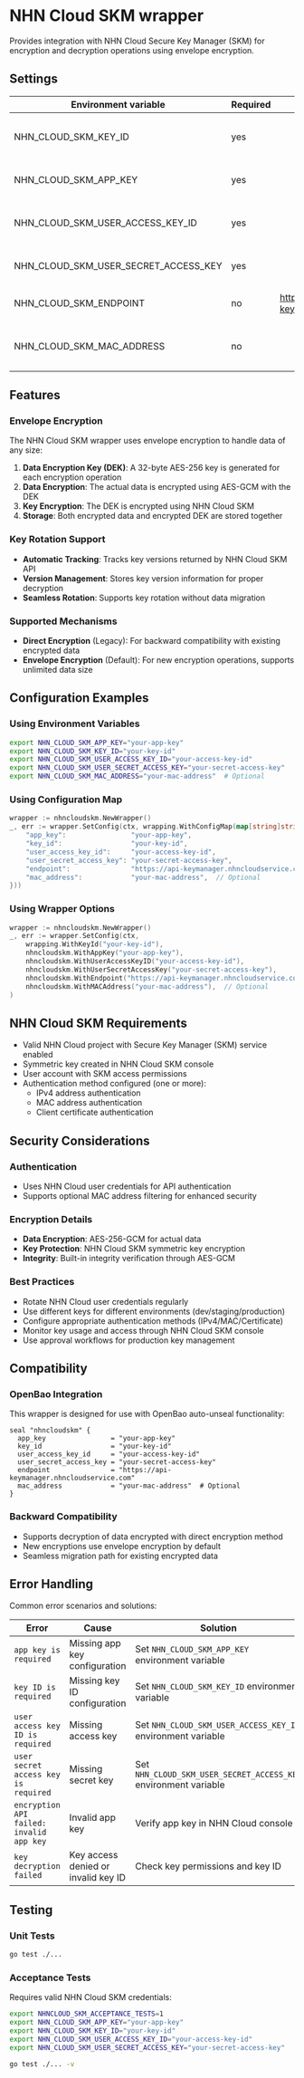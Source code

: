 # NHN Cloud SKM wrapper

Provides integration with NHN Cloud Secure Key Manager (SKM) for encryption and decryption operations using envelope encryption.

## Settings

| Environment variable                    | Required | Default                                      | Description                                    |
| --------------------------------------- | -------- | -------------------------------------------- | ---------------------------------------------- |
| NHN_CLOUD_SKM_KEY_ID                   | yes      |                                              | Symmetric key ID for encryption operations    |
| NHN_CLOUD_SKM_APP_KEY                  | yes      |                                              | NHN Cloud project app key                     |
| NHN_CLOUD_SKM_USER_ACCESS_KEY_ID       | yes      |                                              | NHN Cloud user access key ID                  |
| NHN_CLOUD_SKM_USER_SECRET_ACCESS_KEY   | yes      |                                              | NHN Cloud user secret access key              |
| NHN_CLOUD_SKM_ENDPOINT                 | no       | https://api-keymanager.nhncloudservice.com   | NHN Cloud SKM API endpoint                     |
| NHN_CLOUD_SKM_MAC_ADDRESS              | no       |                                              | Client MAC address for additional security     |

## Features

### Envelope Encryption
The NHN Cloud SKM wrapper uses envelope encryption to handle data of any size:

1. **Data Encryption Key (DEK)**: A 32-byte AES-256 key is generated for each encryption operation
2. **Data Encryption**: The actual data is encrypted using AES-GCM with the DEK
3. **Key Encryption**: The DEK is encrypted using NHN Cloud SKM
4. **Storage**: Both encrypted data and encrypted DEK are stored together

### Key Rotation Support
- **Automatic Tracking**: Tracks key versions returned by NHN Cloud SKM API
- **Version Management**: Stores key version information for proper decryption
- **Seamless Rotation**: Supports key rotation without data migration

### Supported Mechanisms
- **Direct Encryption** (Legacy): For backward compatibility with existing encrypted data
- **Envelope Encryption** (Default): For new encryption operations, supports unlimited data size

## Configuration Examples

### Using Environment Variables
```bash
export NHN_CLOUD_SKM_APP_KEY="your-app-key"
export NHN_CLOUD_SKM_KEY_ID="your-key-id"
export NHN_CLOUD_SKM_USER_ACCESS_KEY_ID="your-access-key-id"
export NHN_CLOUD_SKM_USER_SECRET_ACCESS_KEY="your-secret-access-key"
export NHN_CLOUD_SKM_MAC_ADDRESS="your-mac-address"  # Optional
```

### Using Configuration Map
```go
wrapper := nhncloudskm.NewWrapper()
_, err := wrapper.SetConfig(ctx, wrapping.WithConfigMap(map[string]string{
    "app_key":                "your-app-key",
    "key_id":                 "your-key-id", 
    "user_access_key_id":     "your-access-key-id",
    "user_secret_access_key": "your-secret-access-key",
    "endpoint":               "https://api-keymanager.nhncloudservice.com",
    "mac_address":            "your-mac-address",  // Optional
}))
```

### Using Wrapper Options
```go
wrapper := nhncloudskm.NewWrapper()
_, err := wrapper.SetConfig(ctx, 
    wrapping.WithKeyId("your-key-id"),
    nhncloudskm.WithAppKey("your-app-key"),
    nhncloudskm.WithUserAccessKeyID("your-access-key-id"),
    nhncloudskm.WithUserSecretAccessKey("your-secret-access-key"),
    nhncloudskm.WithEndpoint("https://api-keymanager.nhncloudservice.com"),
    nhncloudskm.WithMACAddress("your-mac-address"),  // Optional
)
```

## NHN Cloud SKM Requirements

- Valid NHN Cloud project with Secure Key Manager (SKM) service enabled
- Symmetric key created in NHN Cloud SKM console
- User account with SKM access permissions
- Authentication method configured (one or more):
  - IPv4 address authentication
  - MAC address authentication  
  - Client certificate authentication

## Security Considerations

### Authentication
- Uses NHN Cloud user credentials for API authentication
- Supports optional MAC address filtering for enhanced security

### Encryption Details
- **Data Encryption**: AES-256-GCM for actual data
- **Key Protection**: NHN Cloud SKM symmetric key encryption
- **Integrity**: Built-in integrity verification through AES-GCM

### Best Practices
- Rotate NHN Cloud user credentials regularly
- Use different keys for different environments (dev/staging/production)
- Configure appropriate authentication methods (IPv4/MAC/Certificate)
- Monitor key usage and access through NHN Cloud SKM console
- Use approval workflows for production key management

## Compatibility

### OpenBao Integration
This wrapper is designed for use with OpenBao auto-unseal functionality:

```hcl
seal "nhncloudskm" {
  app_key                = "your-app-key"
  key_id                 = "your-key-id"
  user_access_key_id     = "your-access-key-id"
  user_secret_access_key = "your-secret-access-key"
  endpoint               = "https://api-keymanager.nhncloudservice.com"
  mac_address            = "your-mac-address"  # Optional
}
```

### Backward Compatibility
- Supports decryption of data encrypted with direct encryption method
- New encryptions use envelope encryption by default
- Seamless migration path for existing encrypted data

## Error Handling

Common error scenarios and solutions:

| Error | Cause | Solution |
|-------|-------|----------|
| `app key is required` | Missing app key configuration | Set `NHN_CLOUD_SKM_APP_KEY` environment variable |
| `key ID is required` | Missing key ID configuration | Set `NHN_CLOUD_SKM_KEY_ID` environment variable |
| `user access key ID is required` | Missing access key | Set `NHN_CLOUD_SKM_USER_ACCESS_KEY_ID` environment variable |
| `user secret access key is required` | Missing secret key | Set `NHN_CLOUD_SKM_USER_SECRET_ACCESS_KEY` environment variable |
| `encryption API failed: invalid app key` | Invalid app key | Verify app key in NHN Cloud console |
| `key decryption failed` | Key access denied or invalid key ID | Check key permissions and key ID |

## Testing

### Unit Tests
```bash
go test ./...
```

### Acceptance Tests
Requires valid NHN Cloud SKM credentials:
```bash
export NHNCLOUD_SKM_ACCEPTANCE_TESTS=1
export NHN_CLOUD_SKM_APP_KEY="your-app-key"
export NHN_CLOUD_SKM_KEY_ID="your-key-id"
export NHN_CLOUD_SKM_USER_ACCESS_KEY_ID="your-access-key-id"
export NHN_CLOUD_SKM_USER_SECRET_ACCESS_KEY="your-secret-access-key"

go test ./... -v
```